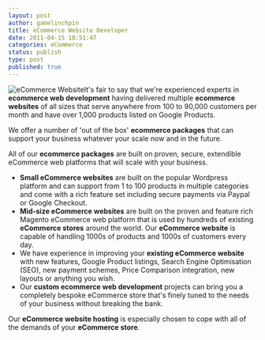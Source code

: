 ```yaml
---
layout: post
author: gamelinchpin
title: eCommerce Website Developer
date: 2011-04-15 18:51:47
categories: eCommerce
status: publish
type: post
published: true
---
```

![](/assets/basket_key.jpg "eCommerce Website")It's fair to say that
we're experienced experts in **ecommerce web development** having
delivered multiple **ecommerce websites** of all sizes that serve
anywhere from 100 to 90,000 customers per month and have over 1,000
products listed on Google Products.

 We offer a number of 'out of the box' **ecommerce packages** that can
support your business whatever your scale now and in the future.

All of our **ecommerce packages** are built on proven, secure,
extendible eCommerce web platforms that will scale with your business.

-   **Small eCommerce websites** are built on the popular Wordpress
    platform and can support from 1 to 100 products in multiple
    categories and come with a rich feature set including secure
    payments via Paypal or Google Checkout.
-   **Mid-size eCommerce websites** are built on the proven and feature
    rich Magento eCommerce web platform that is used by hundreds of
    existing **eCommerce stores** around the world. Our **eCommerce
    website** is capable of handling 1000s of products and 1000s of
    customers every day.
-   We have experience in improving your **existing eCommerce website**
    with new features, Google Product listings, Search Engine
    Optimisation (SEO), new payment schemes, Price Comparison
    integration, new layouts or anything you wish.
-   Our **custom ecommerce web development** projects can bring you a
    completely bespoke eCommerce store that's finely tuned to the needs
    of your business without breaking the bank.

Our **eCommerce website hosting** is especially chosen to cope with all
of the demands of your **eCommerce store**.
